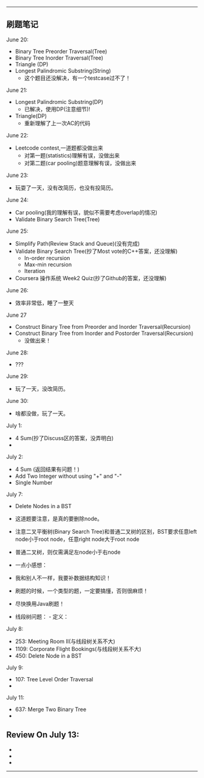 -------------------------  
刷题笔记
-------------------------  

June 20:
 - Binary Tree Preorder Traversal(Tree)
 - Binary Tree Inorder Traversal(Tree)
 - Triangle (DP)
 - Longest Palindromic Substring(String)
    - 这个题目还没解决，有一个testcase过不了！

June 21:
 - Longest Palindromic Substring(DP)
    - 已解决，使用DP(注意细节)!
 - Triangle(DP)
    - 重新理解了上一次AC的代码

June 22:
 - Leetcode contest,一道题都没做出来
    - 对第一题(statistics)理解有误，没做出来
    - 对第二题(car pooling)题意理解有误，没做出来

June 23:
 - 玩耍了一天，没有改简历，也没有投简历。

June 24:
 - Car pooling(我的理解有误，貌似不需要考虑overlap的情况)
 - Validate Binary Search Tree(Tree)

June 25:
 - Simplify Path(Review Stack and Queue)(没有完成)
 - Validate Binary Search Tree(抄了Most vote的C++答案，还没理解)
    - In-order recursion
    - Max-min recursion
    - Iteration
 - Coursera 操作系统 Week2 Quiz(抄了Github的答案，还没理解)

June 26:
 - 效率非常低，睡了一整天

June 27
 - Construct Binary Tree from Preorder and Inorder Traversal(Recursion)
 - Construct Binary Tree from Inorder and Postorder Traversal(Recursion)
    - 没做出来！

June 28:
 - ???

June 29:
 - 玩了一天，没改简历。

June 30:
 - 啥都没做，玩了一天。

July 1:
 - 4 Sum(抄了Discuss区的答案，没弄明白)
 - 

July 2:
 - 4 Sum (返回结果有问题！)
 - Add Two Integer without using "+" and "-"
 - Single Number

July 7:
 - Delete Nodes in a BST
  - 这道题要注意，是真的要删除node。
  - 注意二叉平衡树(Binary Search Tree)和普通二叉树的区别，BST要求任意left node小于root node，任意right node大于root node
  - 普通二叉树，则仅需满足左node小于右node
  - 一点小感想：
   - 我和别人不一样，我要补数据结构知识！
   - 刷题的时候，一个类型的题，一定要搞懂，否则很麻烦！
   - 尽快换用Java刷题！

   - 线段树问题：
    - 定义： 

July 8:
 - 253: Meeting Room II(与线段树关系不大)
 - 1109: Corporate Flight Bookings(与线段树关系不大)
 - 450: Delete Node in a BST

July 9:
 - 107: Tree Level Order Traversal
 - 


July 11:
 - 637: Merge Two Binary Tree
 - 

Review On July 13:
 -
 -
 -
 -
------